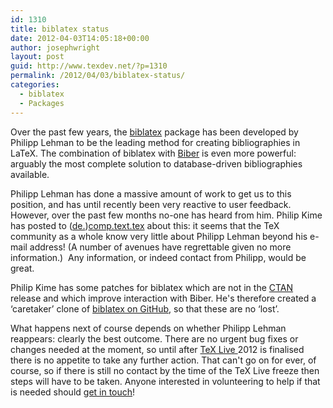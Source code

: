 ```yaml
---
id: 1310
title: biblatex status
date: 2012-04-03T14:05:18+00:00
author: josephwright
layout: post
guid: http://www.texdev.net/?p=1310
permalink: /2012/04/03/biblatex-status/
categories:
  - biblatex
  - Packages
---
```

Over the past few years, the <a href="http://ctan.org/pkg/biblatex">biblatex</a> package has been developed by Philipp Lehman to be the leading method for creating bibliographies in LaTeX. The combination of biblatex with <a href="http://biblatex-biber.sourceforge.net/">Biber</a> is even more powerful: arguably the most complete solution to database-driven bibliographies available.

Philipp Lehman has done a massive amount of work to get us to this position, and has until recently been very reactive to user feedback. However, over the past few months no-one has heard from him. Philip Kime has posted to (<a href="http://groups.google.com/group/de.comp.text.tex/browse_thread/thread/a37ba75cb90f3062#">de.</a>)<a href="http://groups.google.com/group/comp.text.tex/browse_thread/thread/14d769edee6aae7a">comp.text.tex</a> about this: it seems that the TeX community as a whole know very little about Philipp Lehman beyond his e-mail address! (A number of avenues have regrettable given no more information.)  Any information, or indeed contact from Philipp, would be great.

Philip Kime has some patches for biblatex which are not in the <a href="http://www.ctan.org/">CTAN</a> release and which improve interaction with Biber. He's therefore created a ‘caretaker’ clone of <a href="https://github.com/plk/biblatex/">biblatex on GitHub</a>, so that these are no ‘lost’.

What happens next of course depends on whether Philipp Lehman reappears: clearly the best outcome. There are no urgent bug fixes or changes needed at the moment, so until after <a href="http://tug.org/texlive">TeX Live </a>2012 is finalised there is no appetite to take any further action. That can't go on for ever, of course, so if there is still no contact by the time of the TeX Live freeze then steps will have to be taken. Anyone interested in volunteering to help if that is needed should <a href="mailto:joseph.wright@morningstar2.co.uk">get in touch</a>!